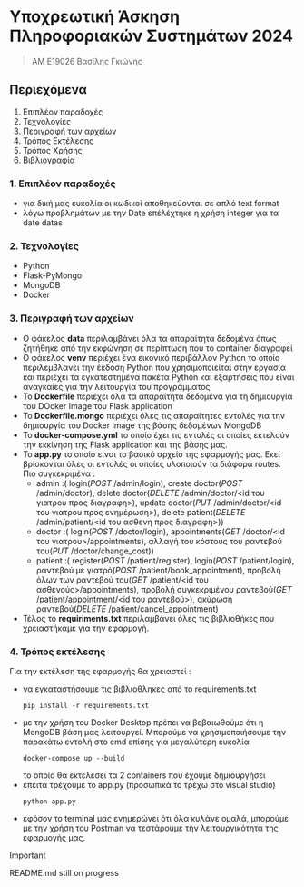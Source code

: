 # Υποχρεωτική Άσκηση Πληροφοριακών Συστημάτων 2024
> ΑΜ Ε19026 Βασίλης Γκιώνης 

## Περιεχόμενα 
1. Επιπλέον παραδοχές
2. Τεχνολογίες
3. Περιγραφή των αρχείων
4. Τρόπος Εκτέλεσης
5. Τρόπος Χρήσης 
6. Βιβλιογραφία

### 1. Επιπλέον παραδοχές
- για δική μας ευκολία οι κωδικοί αποθηκεύονται σε απλό text format
- λόγω προβλημάτων με την Date επέλέχτηκε η χρήση integer για τα date datas

### 2. Τεχνολογίες 
- Python
- Flask-PyMongo
- MongoDB
- Docker

### 3. Περιγραφή των αρχείων 
- Ο φάκελος **data** περιλαμβάνει όλα τα απαραίτητα δεδομένα όπως ζητήθηκε από την εκφώνηση σε περίπτωση που το container διαγραφεί
- Ο φάκελος **venv** περιέχει ένα εικονικό περιβάλλον Python το οποίο περιλεμβλανει την έκδοση Python που χρησιμοποιείται στην εργασία και περιέχει τα εγκατεστημένα πακέτα Python και εξαρτήσεις που είναι αναγκαίες για την λειτουργία του προγράμματος
- Το **Dockerfile** περιέχει όλα τα απαραίτητα δεδομένα για τη δημιουργία του DOcker Image του Flask application
- Το **Dockerfile.mongo** περιέχει όλες τις απαραίτητες εντολές για την δημιουργία του Docker Image της βάσης δεδομένων MongoDB
- Το **docker-compose.yml** το οποίο έχει τις εντολές οι οποίες εκτελούν την εκκίνηση της Flask application και της βάσης μας.
- Το **app.py** το οποίο είναι το βασικό αρχείο της εφαρμογής μας. Εκεί βρίσκονται όλες οι εντολές οι οποίες υλοποιούν τα διάφορα routes. Πιο συγκεκριμένα :
  * admin :( login(*POST* /admin/login), create doctor(*POST* /admin/doctor), delete doctor(*DELETE* /admin/doctor/<id του γιατρου προς διαγραφη>), update doctor(*PUT* /admin/doctor/<id του γιατρου προς ενημέρωση>), delete patient(*DELETE* /admin/patient/<id του ασθενη προς διαγραφη>))
  * doctor :( login(*POST* /doctor/login), appointments(*GET* /doctor/<id του γιατρου>/appointments), αλλαγή του κόστους του ραντεβού του(*PUT* /doctor/change_cost))
  * patient :( register(*POST* /patient/register), login(*POST* /patient/login), ραντεβού με γιατρό(*POST* /patient/book_appointment), προβολή όλων των ραντεβού του(*GET* /patient/<id του ασθενούς>/appointments), προβολή συγκεκριμένου ραντεβού(*GET* /patient/appointment/<id του ραντεβού>), ακύρωση ραντεβού(*DELETE* /patient/cancel_appointment)
- Τέλος το **requiriments.txt** περιλαμβάνει όλες τις βιβλιοθήκες που χρειαστήκαμε για την εφαρμογή.

### 4. Τρόπος εκτέλεσης
Για την εκτέλεση της εφαρμογής θα χρειαστεί : 
- να εγκαταστήσουμε τις βιβλιοθληκες από το requirements.txt 
  ```
  pip install -r requirements.txt
  ```
- με την χρήση του Docker Desktop πρέπει να βεβαιωθούμε ότι η MongoDB βάση μας λειτουργεί. Μπορούμε να χρησιμοποιήσουμε την παρακάτω εντολή στο cmd επίσης για μεγαλύτερη ευκολία
  ```
  docker-compose up --build
  ```
  το οποίο θα εκτελέσει τα 2 containers που έχουμε δημιουργήσει 
- έπειτα τρέχουμε το app.py (προσωπικά το τρέχω στο visual studio)
  ```
  python app.py
  ```
- εφόσον το terminal μας ενημερώνει ότι όλα κυλάνε ομαλά, μπορούμε με την χρήση του Postman να τεστάρουμε την λειτουργικότητα της εφαρμογής μας. 

    

> [!IMPORTANT]
> README.md still on progress


